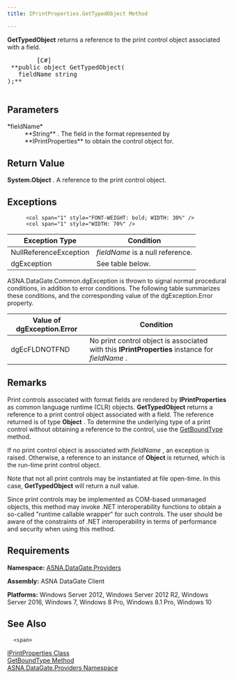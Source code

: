 ```yaml
---
title: IPrintProperties.GetTypedObject Method

---
```


**GetTypedObject** returns a reference to the print control object associated with a field.
<pre class="prettyprint">
        <span class="lang">[C#]</span>
 **public object GetTypedObject(
   fieldName string
);** 
      </pre>


## Parameters

<dl>
        <dt>
 *fieldName* 
        </dt>
        <dd>
 **String** .  The field in the format represented by **IPrintProperties** 
						to obtain the control object for.
					</dd>
</dl>

## Return Value

**System.Object** . A reference to the print control object. 
## Exceptions


          <col span="1" style="FONT-WEIGHT: bold; WIDTH: 30%" />
          <col span="1" style="WIDTH: 70%" />

| Exception Type | Condition |
| ---- | ---- |
| NullReferenceException | *fieldName* is a null reference. |
| dgException | See table below. |



ASNA.DataGate.Common.dgException is thrown to signal normal procedural conditions, in addition to error conditions. The following table summarizes these conditions, and the corresponding value of the <span>dgException.Error</span> property.



| Value of dgException.Error | Condition |
| ---- | ---- |
| <p>dgEcFLDNOTFND | No print control object is associated with this **IPrintProperties** instance for *fieldName* . |



## Remarks

Print controls associated with format fields are rendered by **IPrintProperties** as common language runtime (CLR) objects. **GetTypedObject** returns a reference to a print control object associated with a field. The reference returned is of type **Object** . To determine the underlying type of a print control without obtaining a reference to the control, use the [GetBoundType](iprint-properties-class-get-bound-type-method.html) method.

If no print control object is associated with *fieldName* , an exception is raised. Otherwise, a reference to an instance of **Object** is returned, which is the run-time print control object. 

Note that not all print controls may be instantiated at file open-time. In this case, **GetTypedObject** will return a null value. 

Since print controls may be implemented as COM-based unmanaged objects, this method may invoke .NET interoperability functions to obtain a so-called "runtime callable wrapper" for such controls. The user should be aware of the constraints of .NET interoperability in terms of performance and security when using this method.
## Requirements

<span> **Namespace:** [ ASNA.DataGate.Providers](datagate-providers-namespace.html) </span> 

<span> **Assembly:** ASNA DataGate Client</span> 

<span> **Platforms:** Windows Server 2012, Windows Server 2012 R2, Windows Server 2016, Windows 7, Windows 8 Pro, Windows 8.1 Pro, Windows 10</span>
## See Also


      <span>
[IPrintProperties Class](iprint-properties-class.html)
        <br />
[GetBoundType Method](iprint-properties-class-get-bound-type-method.html)
        <br />
[ASNA.DataGate.Providers Namespace](datagate-providers-namespace.html)
      </span>

